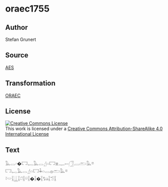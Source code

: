 # oraec1755

## Author

Stefan Grunert

## Source

[AES](https://github.com/simondschweitzer/aes)

## Transformation

[ORAEC](https://oraec.github.io/)

## License

<a rel="license" href="http://creativecommons.org/licenses/by-sa/4.0/"><img alt="Creative Commons License" style="border-width:0" src="https://i.creativecommons.org/l/by-sa/4.0/88x31.png" /></a><br />This work is licensed under a <a rel="license" href="http://creativecommons.org/licenses/by-sa/4.0/">Creative Commons Attribution-ShareAlike 4.0 International License</a>

## Text

𓅓𓂋𓎆�𓉐𓉻𓅓𓂋𓊨𓏏𓉐𓁷𓊃𓍿𓃂𓐙𓂧𓅓𓎼<br>
𓉐𓉻𓅓𓂋𓊨𓏏𓉐𓇓𓏏𓂋𓐍𓂧𓅓𓎼<br>
𓍱𓎟𓆼𓋲𓆼𓍔𓆼𓏖𓆼�𓆼�𓆼𓃒𓆼𓅿𓆼<br>
